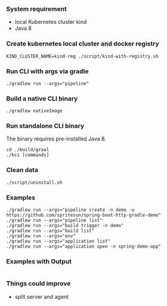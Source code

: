 ### System requirement 
- local Kubernetes cluster kind
- Java 8

### Create kubernetes local cluster and docker registry
```
KIND_CLUSTER_NAME=kind-reg ./script/kind-with-registry.sh
``` 

### Run CLI with args via gradle
```
./gradlew run --args="pipeline"
``` 

### Build a native CLI binary
```
./gradlew nativeImage
```

### Run standalone CLI binary

The binary requires pre-installed Java 8.

```
cd ./build/graal
./kci [commands]
```
### Clean data
```
./script/uninstall.sh
``` 

### Examples
```
./gradlew run --args="pipeline create -n demo -u https://github.com/spritesun/spring-boot-http-gradle-demo"
./gradlew run --args="pipeline list"
./gradlew run --args="build trigger -n demo"
./gradlew run --args="build list"
./gradlew run --args="env"
./gradlew run --args="application list"
./gradlew run --args="application open -n spring-demo-app"
```

### Examples with Output
```
```

### Things could improve
- split server and agent